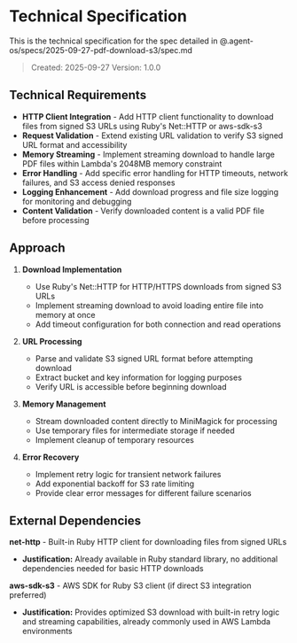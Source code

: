 # Technical Specification

This is the technical specification for the spec detailed in @.agent-os/specs/2025-09-27-pdf-download-s3/spec.md

> Created: 2025-09-27
> Version: 1.0.0

## Technical Requirements

- **HTTP Client Integration** - Add HTTP client functionality to download files from signed S3 URLs using Ruby's Net::HTTP or aws-sdk-s3
- **Request Validation** - Extend existing URL validation to verify S3 signed URL format and accessibility
- **Memory Streaming** - Implement streaming download to handle large PDF files within Lambda's 2048MB memory constraint
- **Error Handling** - Add specific error handling for HTTP timeouts, network failures, and S3 access denied responses
- **Logging Enhancement** - Add download progress and file size logging for monitoring and debugging
- **Content Validation** - Verify downloaded content is a valid PDF file before processing

## Approach

1. **Download Implementation**
   - Use Ruby's Net::HTTP for HTTP/HTTPS downloads from signed S3 URLs
   - Implement streaming download to avoid loading entire file into memory at once
   - Add timeout configuration for both connection and read operations

2. **URL Processing**
   - Parse and validate S3 signed URL format before attempting download
   - Extract bucket and key information for logging purposes
   - Verify URL is accessible before beginning download

3. **Memory Management**
   - Stream downloaded content directly to MiniMagick for processing
   - Use temporary files for intermediate storage if needed
   - Implement cleanup of temporary resources

4. **Error Recovery**
   - Implement retry logic for transient network failures
   - Add exponential backoff for S3 rate limiting
   - Provide clear error messages for different failure scenarios

## External Dependencies

**net-http** - Built-in Ruby HTTP client for downloading files from signed URLs
- **Justification:** Already available in Ruby standard library, no additional dependencies needed for basic HTTP downloads

**aws-sdk-s3** - AWS SDK for Ruby S3 client (if direct S3 integration preferred)
- **Justification:** Provides optimized S3 download with built-in retry logic and streaming capabilities, already commonly used in AWS Lambda environments